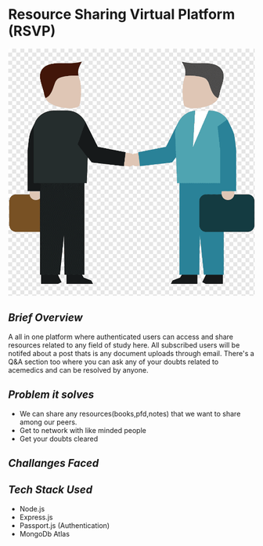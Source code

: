 # Resource Sharing Virtual Platform (RSVP)

![](public\img\logo.png)

## _Brief Overview_

A all in one platform where authenticated users can access and share resources related to any field of study here. All subscribed users will be notifed about a post thats is any document uploads through email. There's a Q&A section too where you can ask any of your doubts related to acemedics and can be resolved by anyone.

## _Problem it solves_

- We can share any resources(books,pfd,notes) that we want to share among our peers.
- Get to network with like minded people
- Get your doubts cleared

## _Challanges Faced_

## _Tech Stack Used_

- Node.js
- Express.js
- Passport.js (Authentication)
- MongoDb Atlas
